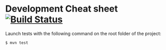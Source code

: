 Development Cheat sheet [![Build Status](https://travis-ci.org/l-lin/dev-cheat-sheet.png?branch=master)](https://travis-ci.org/l-lin/dev-cheat-sheet)
=======================

Launch tests with the following command on the root folder of the project:

```
$ mvn test
```
